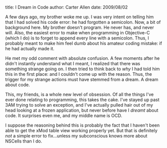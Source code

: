 title: I Dream in Code
author: Carter Allen
date: 2009/08/02



A few days ago, my brother woke me up. I was very intent on telling him that I had solved his code error: he had forgotten a semicolon. Now, a bit of background here. My brother doesn't program. He never has, and never will. Also, the easiest error to make when programming in Objective-C (which I do) is to forget to append every line with a semicolon. Thus, I probably meant to make him feel dumb about his amateur coding mistake: if he had actually made it.

He met my odd comment with absolute confusion. A few moments after he didn't instantly understand what I meant, I realized that there was something strange going on. I then tried to think back to <em>why</em> I had told him this in the first place: and I couldn't come up with the reason. Thus, the trigger for my strange actions must have stemmed from a dream. A dream about code.

This, my friends, is a whole new level of obsession. Of all the things I've ever done relating to programming, this takes the cake. I've stayed up past 3AM trying to solve an exception, and I've actually pulled hair out of my head looking at a frozen application, but never before have I <em>dreamt</em> about code. It surprises even me, and my middle name is OCD.

I suppose the reasoning behind this is probably the fact that I haven't been able to get the xMod table view working properly yet. But that is definitely <em>not</em> a simple error to fix...unless my subconscious knows more about NSCells than I do.
